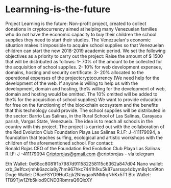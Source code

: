 # Learnning-is-the-future
Project Learning is the future: Non-profit project, created to collect donations in cryptocurrency aimed at helping many Venezuelan families who do not have the economic capacity to buy their children the school supplies they need to start their studies. The Venezuelan's economic situation makes it impossible to acquire school supplies so that Venezuelan children can start the new 2018-2019 academic period. We set the following objectives as a priority to carry out the project: Raise the amount of $ 1500 that will be distributed as follows: 1- 70% of the amount to be collected for the acquisition of school supplies. 2- 10% for web development expenses, domains, hosting and security certificate. 3- 20% allocated to the operational expenses of the projectcryptocurrency (We need help for the development of the web. If anyone is willing to help us with the development, domain and hosting, the% willing for the development of web, domain and hosting would be omitted. The 10% omitted will be added to the% for the acquisition of school supplies) We want to provide education for free on the functioning of the blockchain ecosystem and the benefits that this technology could provide. The school supplies will be distributed in the sector: Barrio Las Salinas, in the Rural School of Las Salinas, Carayaca parish, Vargas State, Venezuela. The idea is to reach all schools in the country with this project. The project is carried out with the collaboration of the Red Evolution Club Foundation Playa Las Salinas R.I.F: J-411179094, a foundation that teaches surfing, ecological and artistic workshops with the children of the aforementioned school.
For contact:  
Ronald Rojas CEO of the Foundation Red Evolution Club Playa Las Salinas R.I.F: J -411179094
Criptorojas@gmail.com @criptorojas - vía telegram  

Eth Wallet: 0x68cc8081f1b7987d911582258115c6362a847d04
Nano wallet: xrb_3e1fcxrjmhk6azcia8y7hm967hkc7441h1ku5k87uarssp4dbym8q1cn9ton
Doge Wallet: D6aeFSYD9HuGzjk2NhyqaoNNMrqNhKx5T1
Btc Wallet: 1TB9Tjw1Zfb5kiod9CND3RbmraQ6QixXY
